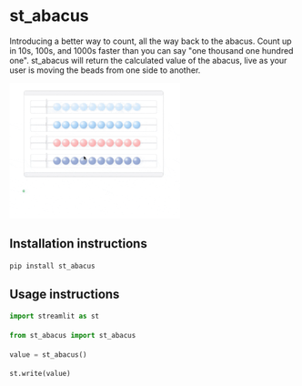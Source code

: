 # st_abacus

Introducing a better way to count, all the way back to the abacus. Count up in 10s, 100s, and 1000s faster than you can say "one thousand one hundred one". st_abacus will return the calculated value of the abacus, live as your user is moving the beads from one side to another.

<img src="showoff_abacus.gif" width="300" />

## Installation instructions

```sh
pip install st_abacus
```

## Usage instructions

```python
import streamlit as st

from st_abacus import st_abacus

value = st_abacus()

st.write(value)
